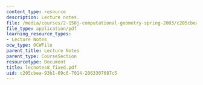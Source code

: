 ```yaml
---
content_type: resource
description: Lecture notes.
file: /media/courses/2-158j-computational-geometry-spring-2003/c205cbea93b169c670142063307687c5_lecnotes8_fixed.pdf
file_type: application/pdf
learning_resource_types:
- Lecture Notes
ocw_type: OCWFile
parent_title: Lecture Notes
parent_type: CourseSection
resourcetype: Document
title: lecnotes8_fixed.pdf
uid: c205cbea-93b1-69c6-7014-2063307687c5
---
```


